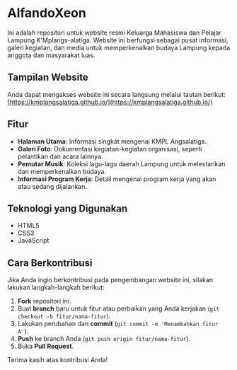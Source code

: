 # AlfandoXeon

Ini adalah repositori untuk website resmi Keluarga Mahasiswa dan Pelajar Lampung K'Mplangs-alatiga. Website ini berfungsi sebagai pusat informasi, galeri kegiatan, dan media untuk memperkenalkan budaya Lampung kepada anggota dan masyarakat luas.

## Tampilan Website

Anda dapat mengakses website ini secara langsung melalui tautan berikut:
[https://kmplangsalatiga.github.io/](https://kmplangsalatiga.github.io/)

## Fitur

- **Halaman Utama**: Informasi singkat mengenai KMPL Angsalatiga.
- **Galeri Foto**: Dokumentasi kegiatan-kegiatan organisasi, seperti pelantikan dan acara lainnya.
- **Pemutar Musik**: Koleksi lagu-lagu daerah Lampung untuk melestarikan dan memperkenalkan budaya.
- **Informasi Program Kerja**: Detail mengenai program kerja yang akan atau sedang dijalankan.

## Teknologi yang Digunakan

- HTML5
- CSS3
- JavaScript

## Cara Berkontribusi

Jika Anda ingin berkontribusi pada pengembangan website ini, silakan lakukan langkah-langkah berikut:

1.  **Fork** repositori ini.
2.  Buat **branch** baru untuk fitur atau perbaikan yang Anda kerjakan (`git checkout -b fitur/nama-fitur`).
3.  Lakukan perubahan dan **commit** (`git commit -m 'Menambahkan fitur A'`).
4.  **Push** ke branch Anda (`git push origin fitur/nama-fitur`).
5.  Buka **Pull Request**.

Terima kasih atas kontribusi Anda!

